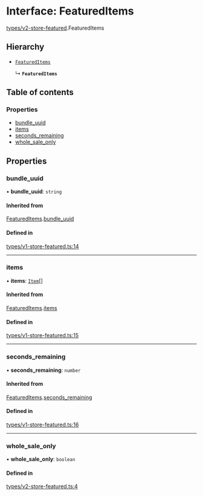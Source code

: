 # Interface: FeaturedItems

[types/v2-store-featured](../modules/types_v2_store_featured.md).FeaturedItems

## Hierarchy

- [`FeaturedItems`](types_v1_store_featured.FeaturedItems.md)

  ↳ **`FeaturedItems`**

## Table of contents

### Properties

- [bundle\_uuid](types_v2_store_featured.FeaturedItems.md#bundle_uuid)
- [items](types_v2_store_featured.FeaturedItems.md#items)
- [seconds\_remaining](types_v2_store_featured.FeaturedItems.md#seconds_remaining)
- [whole\_sale\_only](types_v2_store_featured.FeaturedItems.md#whole_sale_only)

## Properties

### bundle\_uuid

• **bundle\_uuid**: `string`

#### Inherited from

[FeaturedItems](types_v1_store_featured.FeaturedItems.md).[bundle_uuid](types_v1_store_featured.FeaturedItems.md#bundle_uuid)

#### Defined in

[types/v1-store-featured.ts:14](https://github.com/jameslinimk/unofficial-valorant-api/blob/3123117/package/src/types/v1-store-featured.ts#L14)

___

### items

• **items**: [`Item`](types_v1_store_featured.Item.md)[]

#### Inherited from

[FeaturedItems](types_v1_store_featured.FeaturedItems.md).[items](types_v1_store_featured.FeaturedItems.md#items)

#### Defined in

[types/v1-store-featured.ts:15](https://github.com/jameslinimk/unofficial-valorant-api/blob/3123117/package/src/types/v1-store-featured.ts#L15)

___

### seconds\_remaining

• **seconds\_remaining**: `number`

#### Inherited from

[FeaturedItems](types_v1_store_featured.FeaturedItems.md).[seconds_remaining](types_v1_store_featured.FeaturedItems.md#seconds_remaining)

#### Defined in

[types/v1-store-featured.ts:16](https://github.com/jameslinimk/unofficial-valorant-api/blob/3123117/package/src/types/v1-store-featured.ts#L16)

___

### whole\_sale\_only

• **whole\_sale\_only**: `boolean`

#### Defined in

[types/v2-store-featured.ts:4](https://github.com/jameslinimk/unofficial-valorant-api/blob/3123117/package/src/types/v2-store-featured.ts#L4)
